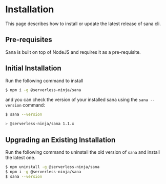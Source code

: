 # Installation

This page describes how to install or update the latest release of sana cli.

## Pre-requisites

Sana is built on top of NodeJS and requires it as a pre-requisite.

## Initial Installation

Run the following command to install

```sh
$ npm i -g @serverless-ninja/sana
```

and you can check the version of your installed sana using the `sana --version` command:

```sh
$ sana --version

> @serverless-ninja/sana 1.1.x
```

## Upgrading an Existing Installation

Run the following command to uninstall the old version of `sana` and install the latest one.

```sh
$ npm uninstall -g @serverless-ninja/sana
$ npm i -g @serverless-ninja/sana
$ sana --version
```
